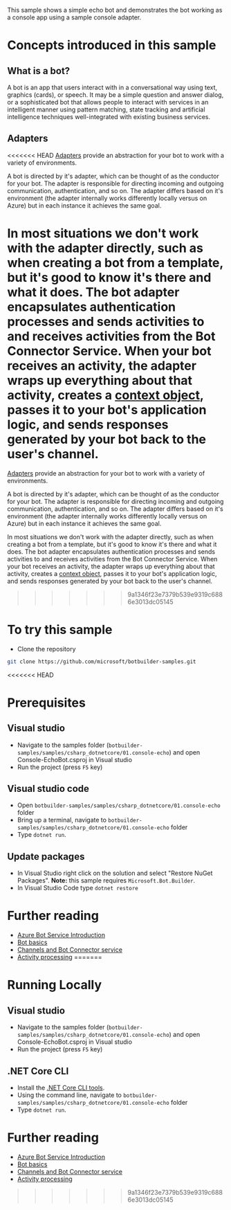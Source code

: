 This sample shows a simple echo bot and demonstrates the bot working as a console app using a sample console adapter.
# Concepts introduced in this sample
## What is a bot?
A bot is an app that users interact with in a conversational way using text, graphics (cards), or speech. It may be a simple question and answer dialog, or a sophisticated bot that allows people to interact with services in an intelligent manner using pattern matching, state tracking and artificial intelligence techniques well-integrated with existing business services.

## Adapters
<<<<<<< HEAD
[Adapters](https://docs.microsoft.com/en-us/dotnet/api/microsoft.bot.builder.adapters?view=botbuilder-4.0.0-alpha) provide an abstraction for your bot to work with a variety of environments. 

A bot is directed by it's adapter, which can be thought of as the conductor for your bot. The adapter is responsible for directing incoming and outgoing communication, authentication, and so on. The adapter differs based on it's environment (the adapter internally works differently locally versus on Azure) but in each instance it achieves the same goal. 

In most situations we don't work with the adapter directly, such as when creating a bot from a template, but it's good to know it's there and what it does.
The bot adapter encapsulates authentication processes and sends activities to and receives activities from the Bot Connector Service. When your bot receives an activity, the adapter wraps up everything about that activity, creates a [context object](https://docs.microsoft.com/en-us/azure/bot-service/bot-builder-concept-activity-processing?view=azure-bot-service-4.0#turn-context), passes it to your bot's application logic, and sends responses generated by your bot back to the user's channel.
=======
[Adapters](https://docs.microsoft.com/dotnet/api/microsoft.bot.builder.adapters?view=botbuilder-4.0.0-alpha) provide an abstraction for your bot to work with a variety of environments.

A bot is directed by it's adapter, which can be thought of as the conductor for your bot. The adapter is responsible for directing incoming and outgoing communication, authentication, and so on. The adapter differs based on it's environment (the adapter internally works differently locally versus on Azure) but in each instance it achieves the same goal.

In most situations we don't work with the adapter directly, such as when creating a bot from a template, but it's good to know it's there and what it does.
The bot adapter encapsulates authentication processes and sends activities to and receives activities from the Bot Connector Service. When your bot receives an activity, the adapter wraps up everything about that activity, creates a [context object](https://docs.microsoft.com/azure/bot-service/bot-builder-concept-activity-processing?view=azure-bot-service-4.0#turn-context), passes it to your bot's application logic, and sends responses generated by your bot back to the user's channel.
>>>>>>> 9a1346f23e7379b539e9319c6886e3013dc05145


# To try this sample
- Clone the repository
```bash
git clone https://github.com/microsoft/botbuilder-samples.git
```
<<<<<<< HEAD
# Prerequisites
## Visual studio
- Navigate to the samples folder (`botbuilder-samples/samples/csharp_dotnetcore/01.console-echo`) and open Console-EchoBot.csproj in Visual studio 
- Run the project (press `F5` key)

## Visual studio code
- Open `botbuilder-samples/samples/csharp_dotnetcore/01.console-echo` folder
- Bring up a terminal, navigate to `botbuilder-samples/samples/csharp_dotnetcore/01.console-echo` folder
- Type `dotnet run`.

## Update packages
- In Visual Studio right click on the solution and select "Restore NuGet Packages".
  **Note:** this sample requires `Microsoft.Bot.Builder`.
- In Visual Studio Code type `dotnet restore`

# Further reading
- [Azure Bot Service Introduction](https://docs.microsoft.com/en-us/azure/bot-service/bot-service-overview-introduction?view=azure-bot-service-4.0)
- [Bot basics](https://docs.microsoft.com/en-us/azure/bot-service/bot-builder-basics?view=azure-bot-service-4.0)
- [Channels and Bot Connector service](https://docs.microsoft.com/en-us/azure/bot-service/bot-concepts?view=azure-bot-service-4.0)
- [Activity processing](https://docs.microsoft.com/en-us/azure/bot-service/bot-builder-concept-activity-processing?view=azure-bot-service-4.0)
=======
# Running Locally
## Visual studio
- Navigate to the samples folder (`botbuilder-samples/samples/csharp_dotnetcore/01.console-echo`) and open Console-EchoBot.csproj in Visual studio
- Run the project (press `F5` key)

## .NET Core CLI
- Install the [.NET Core CLI tools](https://docs.microsoft.com/dotnet/core/tools/?tabs=netcore2x).
- Using the command line, navigate to `botbuilder-samples/samples/csharp_dotnetcore/01.console-echo` folder
- Type `dotnet run`.

# Further reading
- [Azure Bot Service Introduction](https://docs.microsoft.com/azure/bot-service/bot-service-overview-introduction?view=azure-bot-service-4.0)
- [Bot basics](https://docs.microsoft.com/azure/bot-service/bot-builder-basics?view=azure-bot-service-4.0)
- [Channels and Bot Connector service](https://docs.microsoft.com/azure/bot-service/bot-concepts?view=azure-bot-service-4.0)
- [Activity processing](https://docs.microsoft.com/azure/bot-service/bot-builder-concept-activity-processing?view=azure-bot-service-4.0)
>>>>>>> 9a1346f23e7379b539e9319c6886e3013dc05145
